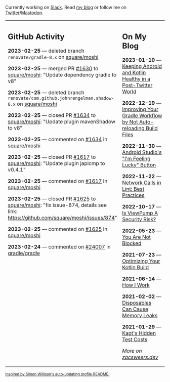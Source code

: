 Currently working on [Slack](https://slack.com/). Read [my blog](https://zacsweers.dev/) or follow me on [Twitter](https://twitter.com/ZacSweers)/[Mastodon](https://hachyderm.io/@ZacSweers).

<table><tr><td valign="top" width="60%">

## GitHub Activity
<!-- githubActivity starts -->
**2023-02-25** — deleted branch `renovate/gradle-8.x` on [square/moshi](https://github.com/square/moshi)

**2023-02-25** — merged PR [#1630](https://github.com/square/moshi/pull/1630) to [square/moshi](https://github.com/square/moshi): "Update dependency gradle to v8"

**2023-02-25** — deleted branch `renovate/com.github.johnrengelman.shadow-8.x` on [square/moshi](https://github.com/square/moshi)

**2023-02-25** — closed PR [#1634](https://github.com/square/moshi/pull/1634) to [square/moshi](https://github.com/square/moshi): "Update plugin mavenShadow to v8"

**2023-02-25** — commented on [#1634](https://github.com/square/moshi/pull/1634#issuecomment-1445176657) in [square/moshi](https://github.com/square/moshi)

**2023-02-25** — closed PR [#1617](https://github.com/square/moshi/pull/1617) to [square/moshi](https://github.com/square/moshi): "Update plugin japicmp to v0.4.1"

**2023-02-25** — commented on [#1617](https://github.com/square/moshi/pull/1617#issuecomment-1445175639) in [square/moshi](https://github.com/square/moshi)

**2023-02-25** — closed PR [#1625](https://github.com/square/moshi/pull/1625) to [square/moshi](https://github.com/square/moshi): "fix issue-874, details see link: https://github.com/square/moshi/issues/874"

**2023-02-25** — commented on [#1625](https://github.com/square/moshi/pull/1625#issuecomment-1445169544) in [square/moshi](https://github.com/square/moshi)

**2023-02-24** — commented on [#24007](https://github.com/gradle/gradle/issues/24007#issuecomment-1444860103) in [gradle/gradle](https://github.com/gradle/gradle)
<!-- githubActivity ends -->
</td><td valign="top" width="40%">

## On My Blog
<!-- blog starts -->
**2023-01-10** — [Keeping Android and Kotlin Healthy in a Post-Twitter World](https://www.zacsweers.dev/keeping-android-healthy/)

**2022-12-19** — [Improving Your Gradle Workflow by Not Auto-reloading Build Files](https://www.zacsweers.dev/improving-your-workflow-by-not-auto-reloading-build-files/)

**2022-11-30** — [Android Studio's "I'm Feeling Lucky" Button](https://www.zacsweers.dev/android-studios-im-feeling-lucky-button/)

**2022-11-22** — [Network Calls in Lint: Best Practices](https://www.zacsweers.dev/network-calls-in-lint-best-practices/)

**2022-10-17** — [Is ViewPump A Security Risk?](https://www.zacsweers.dev/is-viewpump-a-security-risk/)

**2022-05-23** — [You Are Not Blocked](https://www.zacsweers.dev/you-are-not-blocked/)

**2021-07-23** — [Optimizing Your Kotlin Build](https://www.zacsweers.dev/optimizing-your-kotlin-build/)

**2021-06-14** — [How I Work](https://www.zacsweers.dev/how-i-work/)

**2021-02-02** — [Disposables Can Cause Memory Leaks](https://www.zacsweers.dev/disposables-can-cause-memory-leaks/)

**2021-01-29** — [Kapt's Hidden Test Costs](https://www.zacsweers.dev/kapts-hidden-test-costs/)
<!-- blog ends -->
_More on [zacsweers.dev](https://zacsweers.dev/)_
</td></tr></table>

<sub><a href="https://simonwillison.net/2020/Jul/10/self-updating-profile-readme/">Inspired by Simon Willison's auto-updating profile README.</a></sub>
